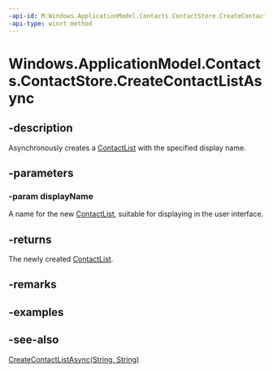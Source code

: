 ```yaml
---
-api-id: M:Windows.ApplicationModel.Contacts.ContactStore.CreateContactListAsync(System.String)
-api-type: winrt method
---
```


<!-- Method syntax
public Windows.Foundation.IAsyncOperation<Windows.ApplicationModel.Contacts.ContactList> CreateContactListAsync(System.String displayName)
-->

# Windows.ApplicationModel.Contacts.ContactStore.CreateContactListAsync

## -description
Asynchronously creates a [ContactList](contactlist.md) with the specified display name.

## -parameters
### -param displayName
A name for the new [ContactList](contactlist.md), suitable for displaying in the user interface.

## -returns
The newly created [ContactList](contactlist.md).

## -remarks

## -examples

## -see-also
[CreateContactListAsync(String, String)](contactstore_createcontactlistasync_1732290999.md)